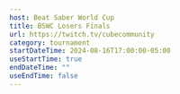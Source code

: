 ```yaml
---
host: Beat Saber World Cup
title: BSWC Losers Finals
url: https://twitch.tv/cubecommunity
category: tournament
startDateTime: 2024-08-16T17:00:00-05:00
useStartTime: true
endDateTime: ""
useEndTime: false
---
```

